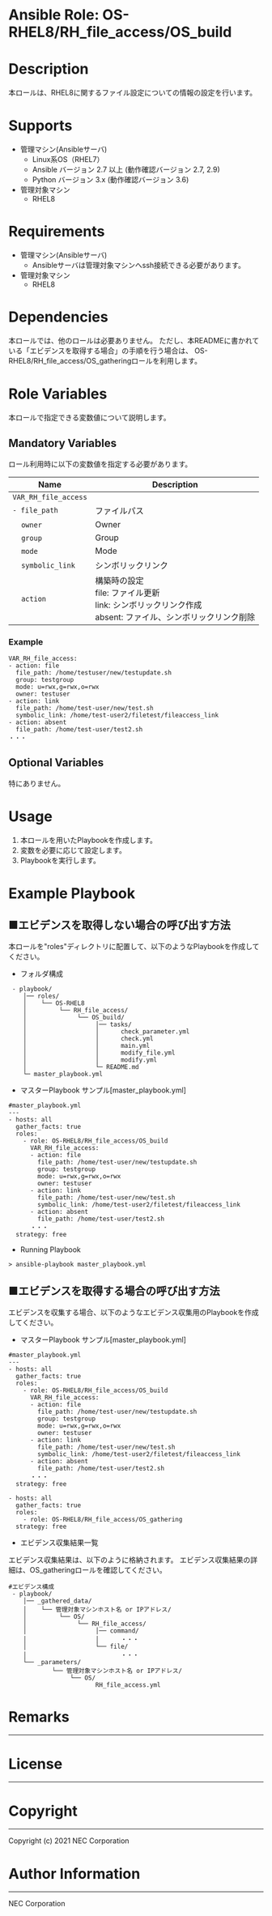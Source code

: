 Ansible Role: OS-RHEL8/RH_file_access/OS_build
=======================================================
# Description
本ロールは、RHEL8に関するファイル設定についての情報の設定を行います。

# Supports
- 管理マシン(Ansibleサーバ)
  * Linux系OS（RHEL7）
  * Ansible バージョン 2.7 以上 (動作確認バージョン 2.7, 2.9)
  * Python バージョン 3.x  (動作確認バージョン 3.6)
- 管理対象マシン
  * RHEL8

# Requirements
- 管理マシン(Ansibleサーバ)
  * Ansibleサーバは管理対象マシンへssh接続できる必要があります。
- 管理対象マシン
  * RHEL8

# Dependencies

本ロールでは、他のロールは必要ありません。
ただし、本READMEに書かれている「エビデンスを取得する場合」の手順を行う場合は、
OS-RHEL8/RH_file_access/OS_gatheringロールを利用します。

# Role Variables

本ロールで指定できる変数値について説明します。

## Mandatory Variables

ロール利用時に以下の変数値を指定する必要があります。

| Name | Description | 
| ---- | ----------- | 
| `VAR_RH_file_access` | | 
| `- file_path` | ファイルパス | 
| &nbsp;&nbsp;&nbsp;&nbsp;`owner` | Owner | 
| &nbsp;&nbsp;&nbsp;&nbsp;`group` | Group | 
| &nbsp;&nbsp;&nbsp;&nbsp;`mode` | Mode | 
| &nbsp;&nbsp;&nbsp;&nbsp;`symbolic_link` | シンボリックリンク | 
| &nbsp;&nbsp;&nbsp;&nbsp;`action` | 構築時の設定<br>file: ファイル更新<br>link: シンボリックリンク作成<br>absent: ファイル、シンボリックリンク削除 | 

### Example
~~~
VAR_RH_file_access:
- action: file
  file_path: /home/testuser/new/testupdate.sh
  group: testgroup
  mode: u=rwx,g=rwx,o=rwx
  owner: testuser
- action: link
  file_path: /home/test-user/new/test.sh
  symbolic_link: /home/test-user2/filetest/fileaccess_link
- action: absent
  file_path: /home/test-user/test2.sh
・・・
~~~


## Optional Variables

特にありません。

# Usage

1. 本ロールを用いたPlaybookを作成します。
2. 変数を必要に応じて設定します。
3. Playbookを実行します。

# Example Playbook

## ■エビデンスを取得しない場合の呼び出す方法

本ロールを"roles"ディレクトリに配置して、以下のようなPlaybookを作成してください。

- フォルダ構成

~~~
 - playbook/
    │── roles/
    │    └── OS-RHEL8
    │         └── RH_file_access/
    │              └── OS_build/
    │                   │── tasks/
    │                   │      check_parameter.yml
    │                   │      check.yml
    │                   │      main.yml
    │                   │      modify_file.yml
    │                   │      modify.yml
    │                   └─ README.md
    └─ master_playbook.yml
~~~

- マスターPlaybook サンプル[master_playbook.yml]

~~~
#master_playbook.yml
---
- hosts: all
  gather_facts: true
  roles:
    - role: OS-RHEL8/RH_file_access/OS_build
      VAR_RH_file_access:
      - action: file
        file_path: /home/test-user/new/testupdate.sh
        group: testgroup
        mode: u=rwx,g=rwx,o=rwx
        owner: testuser
      - action: link
        file_path: /home/test-user/new/test.sh
        symbolic_link: /home/test-user2/filetest/fileaccess_link
      - action: absent
        file_path: /home/test-user/test2.sh
      ・・・
  strategy: free
~~~

- Running Playbook

~~~
> ansible-playbook master_playbook.yml
~~~

## ■エビデンスを取得する場合の呼び出す方法

エビデンスを収集する場合、以下のようなエビデンス収集用のPlaybookを作成してください。  

- マスターPlaybook サンプル[master_playbook.yml]

~~~
#master_playbook.yml
---
- hosts: all
  gather_facts: true
  roles:
    - role: OS-RHEL8/RH_file_access/OS_build
      VAR_RH_file_access:
      - action: file
        file_path: /home/test-user/new/testupdate.sh
        group: testgroup
        mode: u=rwx,g=rwx,o=rwx
        owner: testuser
      - action: link
        file_path: /home/test-user/new/test.sh
        symbolic_link: /home/test-user2/filetest/fileaccess_link
      - action: absent
        file_path: /home/test-user/test2.sh
      ・・・
  strategy: free

- hosts: all
  gather_facts: true
  roles:
    - role: OS-RHEL8/RH_file_access/OS_gathering
  strategy: free
~~~

- エビデンス収集結果一覧

エビデンス収集結果は、以下のように格納されます。
エビデンス収集結果の詳細は、OS_gatheringロールを確認してください。

~~~
#エビデンス構成
 - playbook/
    │── _gathered_data/
    │    └── 管理対象マシンホスト名 or IPアドレス/
    │         └── OS/
    │              └── RH_file_access/
    │                   │── command/
    │                   │      ・・・
    │                   └── file/
    │                          ・・・
    └── _parameters/
            └── 管理対象マシンホスト名 or IPアドレス/
                 └── OS/
                        RH_file_access.yml
~~~

# Remarks
-------

# License
-------

# Copyright
---------
Copyright (c) 2021 NEC Corporation

# Author Information
------------------
NEC Corporation

